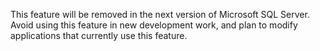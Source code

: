 This feature will be removed in the next version of Microsoft SQL Server. Avoid using this feature in new development work, and plan to modify applications that currently use this feature.
